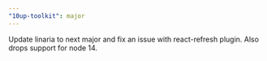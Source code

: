```yaml
---
"10up-toolkit": major
---
```


Update linaria to next major and fix an issue with react-refresh plugin. Also drops support for node 14.
